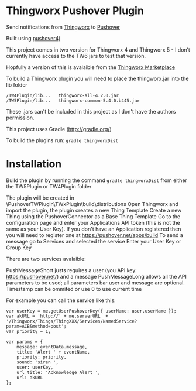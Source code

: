 #  Thingworx Pushover Plugin

Send notifications from [Thingworx](http://www.thingworx.com) to [Pushover](https://pushover.net/) 

Built using [pushover4j](https://github.com/sps/pushover4j)

This project comes in two version for Thingworx 4 and Thingworx 5 - I don’t currently have access to the TW6 jars to test that version.

Hopfully a version of this is avalaible from the [Thingworx Marketplace](http://marketplace.thingworx.com/)

To build a Thingworx plugin you will need to place the thingworx.jar into the lib folder 

    /TW4Plugin/lib...	thingworx-all-4.2.0.jar
    /TW5Plugin/lib...	thingworx-common-5.4.0.b445.jar

These .jars can't be included in this project as I don't have the authors permission.

This project uses Gradle (http://gradle.org/)

To build the plugins run: `gradle thingworxDist`  

#  Installation
Build the plugin by running the command `gradle thingworxDist` from either the TW5Plugin or TW4Plugin folder

The plugin will be created in \PushoverTWPlugin\TWxPlugin\build\distributions
Open Thingworx and import the plugin, the plugin creates a new Thing Template
Create a new Thing using the PushoverConnector as a Base Thing Template
Go to the configuration page and enter your Applications API token (this is not the same as your User Key).  If you don't have an Application registered then you will need to register one at https://pushover.net/apps/build
To send a message go to Services and selected the service Enter your User Key or Group Key


There are two services avalaible:

PushMessageShort justs requires a user (you API key: https://pushover.net/) and a message
PushMessageLong allows all the API parameters to be used; all parameters bar user and message are optional.  Timestamp can be ommited or use 0 to use current time  

For example you can call the service like this:

    var userKey = me.getUserPushoverKey({ userName: user.userName });
    var akURL = 'http://' + me.serverURL  + '/Thingworx/Things/ThingXXX/Services/NamedService?param=ACB&method=post';
    var priority = 1;
    
    var params = {
        message: eventData.message,
        title: 'Alert ' + eventName,
        priority: priority,
        sound: 'siren ',
        user: userKey,
        url_title: 'Acknowledge Alert ',
        url: akURL
    };
    
